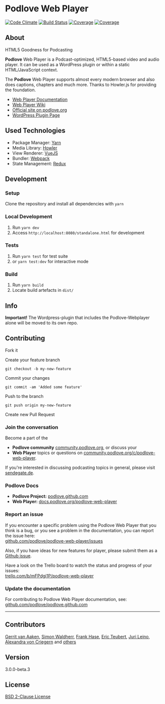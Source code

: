 # Podlove Web Player

[![Code Climate](https://codeclimate.com/github/podlove/podlove-web-player/badges/gpa.svg)](https://codeclimate.com/github/podlove/podlove-web-player)
[![Build Status](https://img.shields.io/circleci/project/github/podlove/podlove-web-player/v4.svg)](https://circleci.com/gh/podlove/podlove-web-player)
[![Coverage](https://img.shields.io/codecov/c/github/podlove/podlove-web-player/feature/coverage.svg)](https://codecov.io/gh/podlove/podlove-web-player/branch/v4)
[![Coverage](https://img.shields.io/badge/code_style-standard-brightgreen.svg)](https://github.com/feross/standard)

## About

HTML5 Goodness for Podcasting

**Podlove** Web Player is a Podcast-optimized, HTML5-based video and audio player.
It can be used as a WordPress plugin or within a static HTML/JavaScript context.

The **Podlove** Web Player supports almost every modern browser and also does captions, chapters and much more.
Thanks to Howler.js for providing the foundation.

* [Web Player Documentation](http://docs.podlove.org/podlove-web-player/)
* [Web Player Wiki](https://github.com/podlove/podlove-web-player/wiki)
* [Official site on podlove.org](http://podlove.org/podlove-web-player/)
* [WordPress Plugin Page](http://wordpress.org/plugins/podlove-web-player/)

## Used Technologies

- Package Manager: [Yarn](https://github.com/yarnpkg/yarn)
- Media Library: [Howler](https://github.com/goldfire/howler.js/)
- View Renderer: [VueJS](https://github.com/vuejs/vue)
- Bundler: [Webpack](https://github.com/webpack/webpack)
- State Management: [Redux](https://github.com/reactjs/redux)

## Development

### Setup

Clone the repository and install all dependencies with `yarn`

### Local Development

1. Run `yarn dev`
2. Access `http://localhost:8080/standalone.html` for development

### Tests

1. Run `yarn test` for test suite
2. or `yarn test:dev` for interactive mode

### Build

1. Run `yarn build`
2. Locate build artefacts in `dist/`

## Info

**Important!**
The Wordpress-plugin that includes the Podlove-Webplayer alone will be moved to its own repo.

## Contributing

Fork it

Create your feature branch

    git checkout -b my-new-feature

Commit your changes

    git commit -am 'Added some feature'

Push to the branch

    git push origin my-new-feature

Create new Pull Request

### Join the conversation

Become a part of the
* **Podlove community** [community.podlove.org](https://community.podlove.org/), or discuss your
* **Web Player** topics or questions on [community.podlove.org/c/podlove-web-player](https://community.podlove.org/c/podlove-web-player).

If you're interested in discussing podcasting topics in general, please visit [sendegate.de](https://sendegate.de/).

### Podlove Docs

* **Podlove Project:** [podlove.github.com](http://podlove.github.com)
* **Web Player:** [docs.podlove.org/podlove-web-player](http://docs.podlove.org/podlove-web-player/)

### Report an issue
If you encounter a specific problem using the Podlove Web Player that you think is a bug, or you see a problem in the documentation, you can report the issue here:<br>
[github.com/podlove/podlove-web-player/issues](https://github.com/podlove/podlove-web-player/issues)

Also, if you have ideas for new features for player, please submit them as a [Github issue](https://github.com/podlove/podlove-web-player/issues).

Have a look on the Trello board to watch the status and progress of your issues:<br>
[trello.com/b/mFPdgi1P/podlove-web-player](https://trello.com/b/mFPdgi1P/podlove-web-player)

### Update the documentation
For contributing to Podlove Web Player documentation, see:<br>
[github.com/podlove/podlove.github.com](https://github.com/podlove/podlove.github.com)

<hr>

## Contributors

[Gerrit van Aaken](https://github.com/gerritvanaaken/), [Simon Waldherr](https://github.com/simonwaldherr/),
[Frank Hase](https://github.com/Kambfhase/), [Eric Teubert](https://github.com/eteubert/),
[Juri Leino](https://github.com/line-o), [Alexandra von Criegern](https://github.com/plutonik-a) and [others](https://github.com/podlove/podlove-web-player/contributors)

## Version
3.0.0-beta.3

## License
[BSD 2-Clause License](http://opensource.org/licenses/BSD-2-Clause)

